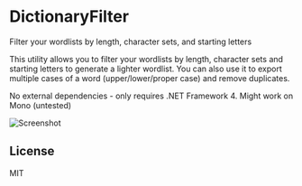 DictionaryFilter
=========

Filter your wordlists by length, character sets, and starting letters

This utility allows you to filter your wordlists by length, character sets and starting letters to generate a lighter wordlist. 
You can also use it to export multiple cases of a word (upper/lower/proper case) and remove duplicates.

No external dependencies - only requires .NET Framework 4. Might work on Mono (untested)

![Screenshot](https://raw.github.com/jglim/DictionaryFilter/master/screenshot.png)

License
-

MIT
